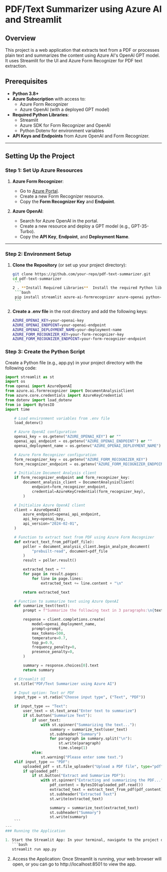 # PDF/Text Summarizer using Azure AI and Streamlit

## Overview

This project is a web application that extracts text from a PDF or processes plain text and summarizes the content using Azure AI's OpenAI GPT model. It uses Streamlit for the UI and Azure Form Recognizer for PDF text extraction.

## Prerequisites

- **Python 3.8+**
- **Azure Subscription** with access to:
  - Azure Form Recognizer
  - Azure OpenAI (with a deployed GPT model)
- **Required Python Libraries**:
  - Streamlit
  - Azure SDK for Form Recognizer and OpenAI
  - Python Dotenv for environment variables
- **API Keys and Endpoints** from Azure OpenAI and Form Recognizer.

---

## Setting Up the Project

### Step 1: Set Up Azure Resources

1. **Azure Form Recognizer**:

   - Go to [Azure Portal](https://portal.azure.com/).
   - Create a new Form Recognizer resource.
   - Copy the **Form Recognizer Key** and **Endpoint**.

2. **Azure OpenAI**:
   - Search for Azure OpenAI in the portal.
   - Create a new resource and deploy a GPT model (e.g., GPT-35-Turbo).
   - Copy the **API Key**, **Endpoint**, and **Deployment Name**.

---

### Step 2: Environment Setup

1. **Clone the Repository** (or set up your project directory):

   ````bash
   git clone https://github.com/your-repo/pdf-text-summarizer.git
   cd pdf-text-summarizer
    ```
   2 . **Install Required Libraries**  Install the required Python libraries using pip
    ```bash
    pip install streamlit azure-ai-formrecognizer azure-openai python-dotenv
    ```
   ````

2. **Create a .env file** in the root directory and add the following keys:
   ```bash
   AZURE_OPENAI_KEY=your-openai-key
   AZURE_OPENAI_ENDPOINT=your-openai-endpoint
   AZURE_OPENAI_DEPLOYMENT_NAME=your-deployment-name
   AZURE_FORM_RECOGNIZER_KEY=your-form-recognizer-key
   AZURE_FORM_RECOGNIZER_ENDPOINT=your-form-recognizer-endpoint
   ```

### Step 3: Create the Python Script

Create a Python file (e.g., app.py) in your project directory with the following code:
```python
import streamlit as st
import os
from openai import AzureOpenAI
from azure.ai.formrecognizer import DocumentAnalysisClient
from azure.core.credentials import AzureKeyCredential
from dotenv import load_dotenv
from io import BytesIO
import time

    # Load environment variables from .env file
    load_dotenv()

    # Azure OpenAI configuration
    openai_key = os.getenv("AZURE_OPENAI_KEY") or ""
    openai_api_endpoint = os.getenv("AZURE_OPENAI_ENDPOINT") or ""
    openai_deployment_name = os.getenv("AZURE_OPENAI_DEPLOYMENT_NAME") or ""

    # Azure Form Recognizer configuration
    form_recognizer_key = os.getenv("AZURE_FORM_RECOGNIZER_KEY")
    form_recognizer_endpoint = os.getenv("AZURE_FORM_RECOGNIZER_ENDPOINT")

    # Initialize Document Analysis client
    if form_recognizer_endpoint and form_recognizer_key:
        document_analysis_client = DocumentAnalysisClient(
            endpoint=form_recognizer_endpoint,
            credential=AzureKeyCredential(form_recognizer_key),
        )

    # Initialize Azure OpenAI client
    client = AzureOpenAI(
        azure_endpoint=openai_api_endpoint,
        api_key=openai_key,
        api_version="2024-02-01",
    )

    # Function to extract text from PDF using Azure Form Recognizer
    def extract_text_from_pdf(pdf_file):
        poller = document_analysis_client.begin_analyze_document(
            "prebuilt-read", document=pdf_file
        )
        result = poller.result()

        extracted_text = ""
        for page in result.pages:
            for line in page.lines:
                extracted_text += line.content + "\n"

        return extracted_text

    # Function to summarize text using Azure OpenAI
    def summarize_text(text):
        prompt = f"Summarize the following text in 3 paragraphs:\n{text}."

        response = client.completions.create(
            model=openai_deployment_name,
            prompt=prompt,
            max_tokens=500,
            temperature=0.7,
            top_p=0.9,
            frequency_penalty=0,
            presence_penalty=0,
        )

        summary = response.choices[0].text
        return summary

    # Streamlit UI
    st.title("PDF/Text Summarizer using Azure AI")

    # Input option: Text or PDF
    input_type = st.radio("Choose input type", ("Text", "PDF"))

    if input_type == "Text":
        user_text = st.text_area("Enter text to summarize")
        if st.button("Summarize Text"):
            if user_text:
                with st.spinner("Summarizing the text..."):
                    summary = summarize_text(user_text)
                    st.subheader("Summary")
                    for paragraph in summary.split("\n"):
                        st.write(paragraph)
                        time.sleep(1)
            else:
                st.warning("Please enter some text.")
    elif input_type == "PDF":
        uploaded_pdf = st.file_uploader("Upload a PDF file", type="pdf")
        if uploaded_pdf:
            if st.button("Extract and Summarize PDF"):
                with st.spinner("Extracting and summarizing the PDF..."):
                    pdf_content = BytesIO(uploaded_pdf.read())
                    extracted_text = extract_text_from_pdf(pdf_content)
                    st.subheader("Extracted Text")
                    st.write(extracted_text)

                    summary = summarize_text(extracted_text)
                    st.subheader("Summary")
                    st.write(summary)
    ```
---
### Running the Application

1. Start the Streamlit App: In your terminal, navigate to the project directory and run the following command:
   ```bash
   streamlit run app.py
   ```
2. Access the Application: Once Streamlit is running, your web browser will open, or you can go to http://localhost:8501 to view the app.
